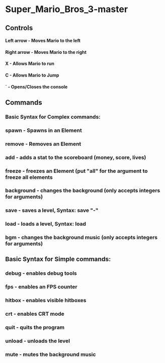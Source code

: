 # Super_Mario_Bros_3-master



<h2> Controls

<h4>Left arrow - Moves Mario to the left
<h4>Right arrow - Moves Mario to the right
<h4>X - Allows Mario to run
<h4>C - Allows Mario to Jump
<h4>` - Opens/Closes the console

<h2> Commands
  <h3> Basic Syntax for Complex commands: <command> <arguments>
  <h4> spawn - Spawns in an Element
  <h4> remove - Removes an Element
  <h4> add - adds a stat to the scoreboard (money, score, lives)
  <h4> freeze - freezes an Element (put "all" for the argument to freeze all elements
  <h4> background - changes the background (only accepts integers for arguments)
  <h4> save - saves a level, Syntax: save <world>"-"<level>
  <h4> load - loads a level, Syntax: load <world> <level>
  <h4> bgm - changes the background music (only accepts integers for arguments)
  <h3> Basic Syntax for Simple commands: <command>
  <h4> debug - enables debug tools
  <h4> fps - enables an FPS counter
  <h4> hitbox - enables visible hitboxes
  <h4> crt - enables CRT mode
  <h4> quit - quits the program
  <h4> unload - unloads the level
  <h4> mute - mutes the background music
